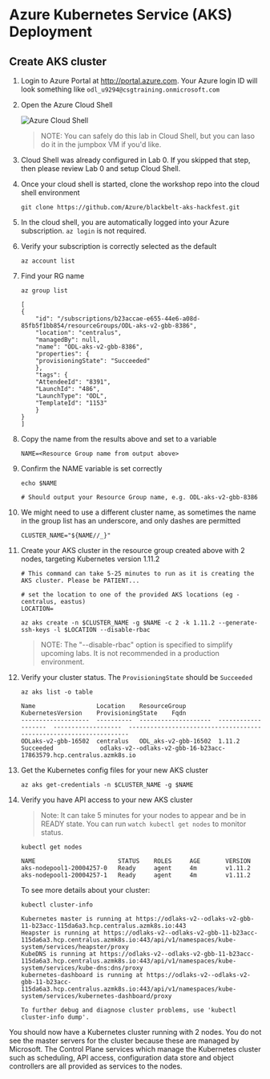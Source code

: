 # Azure Kubernetes Service (AKS) Deployment

## Create AKS cluster

1. Login to Azure Portal at http://portal.azure.com. Your Azure login ID will look something like `odl_u9294@csgtraining.onmicrosoft.com`
1. Open the Azure Cloud Shell

    ![Azure Cloud Shell](img/cloudshell.png "Azure Cloud Shell")
    >NOTE: You can safely do this lab in Cloud Shell, but you can laso do it in the jumpbox VM if you'd like.

1. Cloud Shell was already configured in Lab 0.  If you skipped that step, then please review Lab 0 and setup Cloud Shell.

1. Once your cloud shell is started, clone the workshop repo into the cloud shell environment
    ```
    git clone https://github.com/Azure/blackbelt-aks-hackfest.git
    ```

1. In the cloud shell, you are automatically logged into your Azure subscription. ```az login``` is not required.
    
1. Verify your subscription is correctly selected as the default
    ```
    az account list
    ```

1. Find your RG name

    ```
    az group list 
    ```
    
    ```
    [
    {
        "id": "/subscriptions/b23accae-e655-44e6-a08d-85fb5f1bb854/resourceGroups/ODL-aks-v2-gbb-8386",
        "location": "centralus",
        "managedBy": null,
        "name": "ODL-aks-v2-gbb-8386",
        "properties": {
        "provisioningState": "Succeeded"
        },
        "tags": {
        "AttendeeId": "8391",
        "LaunchId": "486",
        "LaunchType": "ODL",
        "TemplateId": "1153"
        }
    }
    ]
    ```

1. Copy the name from the results above and set to a variable 
    ```
    NAME=<Resource Group name from output above>
    ```
1. Confirm the NAME variable is set correctly
    ```
    echo $NAME

    # Should output your Resource Group name, e.g. ODL-aks-v2-gbb-8386
    ```

1. We might need to use a different cluster name, as sometimes the name in the group list has an underscore, and only dashes are permitted
    ```
    CLUSTER_NAME="${NAME//_}"
    ```

1. Create your AKS cluster in the resource group created above with 2 nodes, targeting Kubernetes version 1.11.2
    ```
    # This command can take 5-25 minutes to run as it is creating the AKS cluster. Please be PATIENT...
    
    # set the location to one of the provided AKS locations (eg - centralus, eastus)
    LOCATION=

    az aks create -n $CLUSTER_NAME -g $NAME -c 2 -k 1.11.2 --generate-ssh-keys -l $LOCATION --disable-rbac
    ```
    >NOTE: The "--disable-rbac" option is specified to simplify upcoming labs.  It is not recommended in a production environment.

1. Verify your cluster status. The `ProvisioningState` should be `Succeeded`
    ```
    az aks list -o table

    Name                 Location    ResourceGroup         KubernetesVersion    ProvisioningState    Fqdn
    -------------------  ----------  --------------------  -------------------  -------------------  -------------------------------------------------------------------
    ODLaks-v2-gbb-16502  centralus   ODL_aks-v2-gbb-16502  1.11.2                Succeeded             odlaks-v2--odlaks-v2-gbb-16-b23acc-17863579.hcp.centralus.azmk8s.io
    ```


1. Get the Kubernetes config files for your new AKS cluster
    ```
    az aks get-credentials -n $CLUSTER_NAME -g $NAME
    ```

1. Verify you have API access to your new AKS cluster

    > Note: It can take 5 minutes for your nodes to appear and be in READY state. You can run `watch kubectl get nodes` to monitor status. 
    
    ```
    kubectl get nodes
    
    NAME                       STATUS    ROLES     AGE       VERSION
    aks-nodepool1-20004257-0   Ready     agent     4m        v1.11.2
    aks-nodepool1-20004257-1   Ready     agent     4m        v1.11.2
    ```
    
    To see more details about your cluster: 
    
    ```
    kubectl cluster-info
    
    Kubernetes master is running at https://odlaks-v2--odlaks-v2-gbb-11-b23acc-115da6a3.hcp.centralus.azmk8s.io:443
    Heapster is running at https://odlaks-v2--odlaks-v2-gbb-11-b23acc-115da6a3.hcp.centralus.azmk8s.io:443/api/v1/namespaces/kube-system/services/heapster/proxy
    KubeDNS is running at https://odlaks-v2--odlaks-v2-gbb-11-b23acc-115da6a3.hcp.centralus.azmk8s.io:443/api/v1/namespaces/kube-system/services/kube-dns:dns/proxy
    kubernetes-dashboard is running at https://odlaks-v2--odlaks-v2-gbb-11-b23acc-115da6a3.hcp.centralus.azmk8s.io:443/api/v1/namespaces/kube-system/services/kubernetes-dashboard/proxy

    To further debug and diagnose cluster problems, use 'kubectl cluster-info dump'.
    ```

You should now have a Kubernetes cluster running with 2 nodes. You do not see the master servers for the cluster because these are managed by Microsoft. The Control Plane services which manage the Kubernetes cluster such as scheduling, API access, configuration data store and object controllers are all provided as services to the nodes. 
